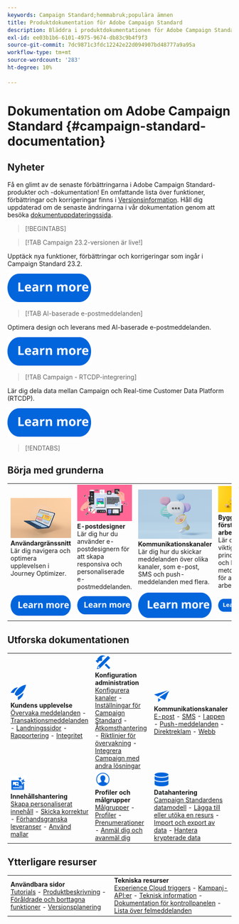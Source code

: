 ```yaml
---
keywords: Campaign Standard;hemmabruk;populära ämnen
title: Produktdokumentation för Adobe Campaign Standard
description: Bläddra i produktdokumentationen för Adobe Campaign Standard
exl-id: ee03b1b6-6101-4975-9674-db83c9b4f9f3
source-git-commit: 7dc9871c3fdc12242e22d094907bd48777a9a95a
workflow-type: tm+mt
source-wordcount: '283'
ht-degree: 10%

---
```


# Dokumentation om Adobe Campaign Standard  {#campaign-standard-documentation}

## Nyheter

Få en glimt av de senaste förbättringarna i Adobe Campaign Standard-produkter och -dokumentation! En omfattande lista över funktioner, förbättringar och korrigeringar finns i [Versionsinformation](rn/using/release-notes.md). Håll dig uppdaterad om de senaste ändringarna i vår dokumentation genom att besöka [dokumentuppdateringssida](rn/using/documentation-updates.md).

>[!BEGINTABS]

>[!TAB Campaign 23.2-versionen är live!]

Upptäck nya funktioner, förbättringar och korrigeringar som ingår i Campaign Standard 23.2.

[![image](assets/do-not-localize/learn-more-button.svg)](rn/using/release-notes.md)

>[!TAB AI-baserade e-postmeddelanden]

Optimera design och leverans med AI-baserade e-postmeddelanden.

[![image](assets/do-not-localize/learn-more-button.svg)](sending/using/predictive.md)

>[!TAB Campaign - RTCDP-integrering]

Lär dig dela data mellan Campaign och Real-time Customer Data Platform (RTCDP).

[![image](assets/do-not-localize/learn-more-button.svg)](integrating/using/get-started-sources-destinations.md)

>[!ENDTABS]

## Börja med grunderna

<table style="table-layout:fixed">
  <tr style="border: 0;">
    <td>
    <a href="start/using/about-the-interface.md"><img src="assets/do-not-localize/start-interface.jpeg"></a>
    <div><strong>Användargränssnitt</strong><br/>Lär dig navigera och optimera upplevelsen i Journey Optimizer.</div>
    </td>
    <td>
    <a href="designing/using/designing-content-in-adobe-campaign.md"><img src="assets/do-not-localize/start-designer.png"></a>
    <div><strong>E-postdesigner</strong><br/>Lär dig hur du använder e-postdesignern för att skapa responsiva och personaliserade e-postmeddelanden.</div>
    </td>
    <td>
    <a href="channels/using/get-started-communication-channels.md"><img src="assets/do-not-localize/start-deliveries.jpeg"></a>
    <div><strong>Kommunikationskanaler</strong><br/>Lär dig hur du skickar meddelanden över olika kanaler, som e-post, SMS och push-meddelanden med flera.
    </td>
    <td>
    <a href="automating/using/building-a-workflow.md"><img src="assets/do-not-localize/start-workflows.jpeg"></a>
    <div><strong>Bygg ditt första arbetsflöde</strong><br/>Lär dig de viktigaste principerna och bästa metoderna för att skapa arbetsflöden.</div>
    </td>
  </tr>
  <tr style="border: 0;">
    <td align="center"><a href="start/using/about-the-interface.md"><img src="assets/do-not-localize/learn-more-button.svg"></a></td>
    <td align="center"><a href="designing/using/designing-content-in-adobe-campaign.md"><img src="assets/do-not-localize/learn-more-button.svg"></a></td>
    <td align="center"><a href="channels/using/get-started-communication-channels.md"><img src="assets/do-not-localize/learn-more-button.svg"></a></td>
    <td align="center"><a href="automating/using/building-a-workflow.md"><img src="assets/do-not-localize/learn-more-button.svg"></a></td>
    </tr>
</table>

## Utforska dokumentationen

<table style="table-layout:auto">
  <tr style="border: 0;">
    <td>
      <img src="assets/do-not-localize/icon-quick-start.svg" width="35px"><br/>
      <strong>Kundens upplevelse</strong><br/><a href="sending/using/track-and-monitor.md">Övervaka meddelanden</a> - <a href="channels/using/getting-started-with-transactional-msg.md">Transaktionsmeddelanden</a> - <a href="channels/using/getting-started-with-landing-pages.md">Landningssidor</a> - <a href="reporting/using/about-dynamic-reports.md">Rapportering</a> - <a href="start/using/privacy-management.md">Integritet</a>
    </td>
    <td>
      <img src="assets/do-not-localize/icon-configure.svg" width="35px"><br/>
      <strong>Konfiguration<br/>administration</strong><br/><a href="administration/using/about-channel-configuration.md">Konfigurera kanaler</a> - <a href="administration/using/about-campaign-standard-settings.md">Inställningar för Campaign Standard</a>  - <a href="administration/using/about-access-management.md">Åtkomsthantering</a> - <a href="administration/using/monitoring-guidelines.md">Riktlinjer för övervakning</a> - <a href="integrating/using/get-started-campaign-integrations.md">Integrera Campaign med andra lösningar</a>
    </td>
    <td>
      <img src="assets/do-not-localize/icon-campaign.svg" width="35px"><br/>
      <strong>Kommunikationskanaler</strong><br/><a href="channels/using/about-emails.md">E-post</a> - <a href="channels/using/about-sms-messages.md">SMS</a> - <a href="channels/using/about-in-app-messaging.md">I appen</a> - <a href="channels/using/about-push-notifications.md">Push-meddelanden</a> - <a href="channels/using/about-direct-mail.md">Direktreklam</a> - <a href="channels/using/about-direct-mail.md">Webb</a>
    </td>
  </tr>
  <tr style="border: 0;">
    <td>
      <img src="assets/do-not-localize/icon-content.svg" width="35px"><br/>
      <strong>Innehållshantering</strong><br/><a href="sending/using/design-and-personalize.md">Skapa personaliserat innehåll</a> - <a href="sending/using/sending-proofs.md">Skicka korrektur</a> - <a href="sending/using/previewing-messages.md">Förhandsgranska leveranser</a> - <a href="sending/using/use-templates.md">Använd mallar</a>
    </td>
    <td>
      <img src="assets/do-not-localize/icon_profile-audience.svg" width="35px"><br/>
      <strong>Profiler och målgrupper</strong><br/><a href="audiences/using/about-audiences.md">Målgrupper</a> - <a href="audiences/using/about-profiles.md">Profiler</a> - <a href="audiences/using/about-subscriptions.md">Prenumerationer</a> - <a href="audiences/using/about-opt-in-and-opt-out-in-campaign.md">Anmäl dig och avanmäl dig</a>
    </td>
    <td>
      <img src="assets/do-not-localize/icon-data.svg" width="35px"><br/>
      <strong>Datahantering</strong><br/><a href="developing/using/data-model-concepts.md">Campaign Standardens datamodell</a> - <a href="developing/using/key-steps-to-add-a-resource.md">Lägga till eller utöka en resurs</a> - <a href="automating/using/about-data-import-and-export.md">Import och export av data</a> - <a href="automating/using/managing-encrypted-data.md">Hantera krypterade data</a>
    </td>
  </tr>
</table>

## Ytterligare resurser

<table style="table-layout:fixed"><tr style="border: 0;">
<td><strong>Användbara sidor</strong><br/>
<a href="https://experienceleague.adobe.com/docs/campaign-standard-learn/tutorials/overview.html?lang=sv" target="_blank">Tutorials</a> - <a href="https://helpx.adobe.com/legal/product-descriptions/campaign-standard.html" target="_blank">Produktbeskrivning</a> - <a href="rn/using/deprecated-features.md">Föråldrade och borttagna funktioner</a> - <a href="rn/using/release-planning.md">Versionsplanering</a>
</td>
<td><strong>Tekniska resurser</strong><br/>
<a href="integrating/using/about-adobe-experience-cloud-triggers.md">Experience Cloud triggers</a> - <a href="api/using/get-started-apis.md">Kampanj-API:er</a> - <a href="https://helpx.adobe.com/se/campaign/kb/acs-article-list.html" target="blank">Teknisk information</a> - <a href="https://experienceleague.adobe.com/docs/control-panel/using/control-panel-home.html?lang=sv" target="_blank">Dokumentation för kontrollpanelen</a> - <a href="https://experienceleague.adobe.com/developer/campaign-errors/error_codes.html?lang=sv">Lista över felmeddelanden</a>
</td>
</tr></table>